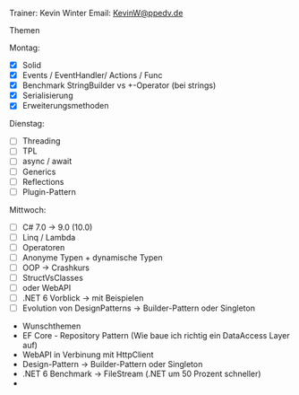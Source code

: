 Trainer: Kevin Winter
Email: KevinW@ppedv.de

Themen

Montag:

- [x] Solid 
- [x] Events / EventHandler/ Actions / Func
- [x] Benchmark StringBuilder vs +-Operator (bei strings)
- [x] Serialisierung
- [x] Erweiterungsmethoden

Dienstag:
- [ ] Threading
- [ ] TPL
- [ ] async / await
- [ ] Generics
- [ ] Reflections 
- [ ] Plugin-Pattern 

Mittwoch:
- [ ] C# 7.0 -> 9.0 (10.0)
- [ ] Linq / Lambda 
- [ ] Operatoren
- [ ] Anonyme Typen + dynamische Typen 
- [ ] OOP -> Crashkurs
- [ ] StructVsClasses 
- [ ] oder WebAPI 
- [ ] .NET 6 Vorblick -> mit Beispielen 
- [ ] Evolution von DesignPatterns -> Builder-Pattern oder Singleton 

- Wunschthemen 
- EF Core - Repository Pattern (Wie baue ich richtig ein DataAccess Layer auf)
- WebAPI in Verbinung mit HttpClient
- Design-Pattern -> Builder-Pattern oder Singleton 
- .NET 6 Benchmark -> FileStream (.NET um 50 Prozent schneller)
- 







